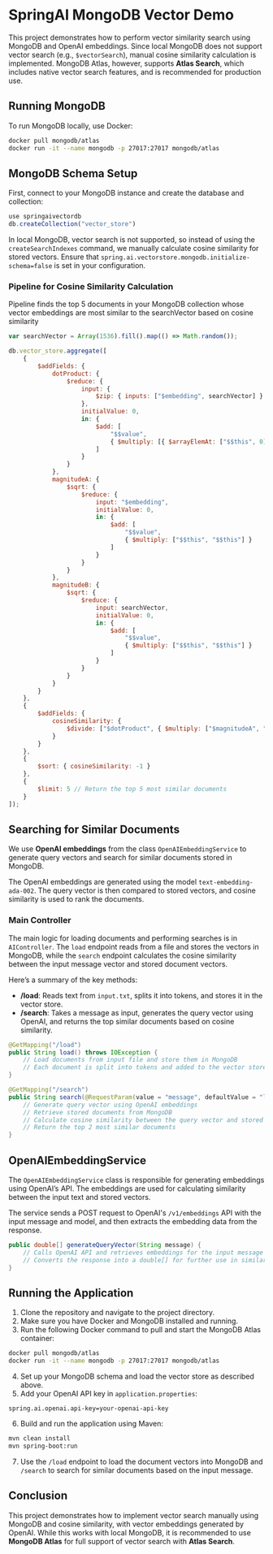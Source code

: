 

# SpringAI MongoDB Vector Demo

This project demonstrates how to perform vector similarity search using MongoDB and OpenAI embeddings. Since local MongoDB does not support vector search (e.g., `$vectorSearch`), manual cosine similarity calculation is implemented. MongoDB Atlas, however, supports **Atlas Search**, which includes native vector search features, and is recommended for production use.

## Running MongoDB

To run MongoDB locally, use Docker:

```bash
docker pull mongodb/atlas
docker run -it --name mongodb -p 27017:27017 mongodb/atlas
```

## MongoDB Schema Setup

First, connect to your MongoDB instance and create the database and collection:

```javascript
use springaivectordb
db.createCollection("vector_store")
```

In local MongoDB, vector search is not supported, so instead of using the `createSearchIndexes` command, we manually calculate cosine similarity for stored vectors. Ensure that `spring.ai.vectorstore.mongodb.initialize-schema=false` is set in your configuration.

### Pipeline for Cosine Similarity Calculation

Pipeline finds the top 5 documents in your MongoDB collection whose vector embeddings are most similar to the searchVector based on cosine similarity
```javascript
var searchVector = Array(1536).fill().map(() => Math.random());

db.vector_store.aggregate([
    {
        $addFields: {
            dotProduct: {
                $reduce: {
                    input: {
                        $zip: { inputs: ["$embedding", searchVector] }
                    },
                    initialValue: 0,
                    in: {
                        $add: [
                            "$$value",
                            { $multiply: [{ $arrayElemAt: ["$$this", 0] }, { $arrayElemAt: ["$$this", 1] }] }
                        ]
                    }
                }
            },
            magnitudeA: {
                $sqrt: {
                    $reduce: {
                        input: "$embedding",
                        initialValue: 0,
                        in: {
                            $add: [
                                "$$value",
                                { $multiply: ["$$this", "$$this"] }
                            ]
                        }
                    }
                }
            },
            magnitudeB: {
                $sqrt: {
                    $reduce: {
                        input: searchVector,
                        initialValue: 0,
                        in: {
                            $add: [
                                "$$value",
                                { $multiply: ["$$this", "$$this"] }
                            ]
                        }
                    }
                }
            }
        }
    },
    {
        $addFields: {
            cosineSimilarity: {
                $divide: ["$dotProduct", { $multiply: ["$magnitudeA", "$magnitudeB"] }]
            }
        }
    },
    {
        $sort: { cosineSimilarity: -1 }
    },
    {
        $limit: 5 // Return the top 5 most similar documents
    }
]);
```

## Searching for Similar Documents

We use **OpenAI embeddings** from the class `OpenAIEmbeddingService` to generate query vectors and search for similar documents stored in MongoDB.

The OpenAI embeddings are generated using the model `text-embedding-ada-002`. The query vector is then compared to stored vectors, and cosine similarity is used to rank the documents.

### Main Controller

The main logic for loading documents and performing searches is in `AIController`. The `load` endpoint reads from a file and stores the vectors in MongoDB, while the `search` endpoint calculates the cosine similarity between the input message vector and stored document vectors.

Here’s a summary of the key methods:

- **/load**: Reads text from `input.txt`, splits it into tokens, and stores it in the vector store.
- **/search**: Takes a message as input, generates the query vector using OpenAI, and returns the top similar documents based on cosine similarity.

```java
@GetMapping("/load")
public String load() throws IOException {
    // Load documents from input file and store them in MongoDB
    // Each document is split into tokens and added to the vector store
}

@GetMapping("/search")
public String search(@RequestParam(value = "message", defaultValue = "learn how to grow things") String message) {
    // Generate query vector using OpenAI embeddings
    // Retrieve stored documents from MongoDB
    // Calculate cosine similarity between the query vector and stored document vectors
    // Return the top 2 most similar documents
}
```

## OpenAIEmbeddingService

The `OpenAIEmbeddingService` class is responsible for generating embeddings using OpenAI’s API. The embeddings are used for calculating similarity between the input text and stored vectors.

The service sends a POST request to OpenAI's `/v1/embeddings` API with the input message and model, and then extracts the embedding data from the response.

```java
public double[] generateQueryVector(String message) {
    // Calls OpenAI API and retrieves embeddings for the input message
    // Converts the response into a double[] for further use in similarity calculations
}
```

## Running the Application

1. Clone the repository and navigate to the project directory.
2. Make sure you have Docker and MongoDB installed and running.
3. Run the following Docker command to pull and start the MongoDB Atlas container:

```bash
docker pull mongodb/atlas
docker run -it --name mongodb -p 27017:27017 mongodb/atlas
```

4. Set up your MongoDB schema and load the vector store as described above.
5. Add your OpenAI API key in `application.properties`:

```properties
spring.ai.openai.api-key=your-openai-api-key
```

6. Build and run the application using Maven:

```bash
mvn clean install
mvn spring-boot:run
```

7. Use the `/load` endpoint to load the document vectors into MongoDB and `/search` to search for similar documents based on the input message.

## Conclusion

This project demonstrates how to implement vector search manually using MongoDB and cosine similarity, with vector embeddings generated by OpenAI. While this works with local MongoDB, it is recommended to use **MongoDB Atlas** for full support of vector search with **Atlas Search**.

